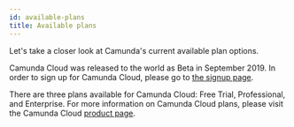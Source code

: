 ```yaml
---
id: available-plans
title: Available plans
---
```


Let's take a closer look at Camunda's current available plan options.

Camunda Cloud was released to the world as Beta in September 2019. In order to sign up for Camunda Cloud, please go to [the signup page](https://accounts.cloud.camunda.io/signup).

There are three plans available for Camunda Cloud: Free Trial, Professional, and Enterprise. For more information on Camunda Cloud plans, please visit the Camunda Cloud [product page](https://camunda.com/products/cloud/).
